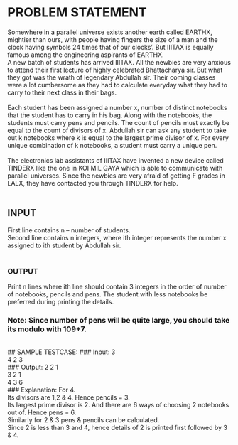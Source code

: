 # PROBLEM STATEMENT 
Somewhere in a parallel universe exists another earth called EARTHX, mightier than ours, with people having fingers the size of a man and the clock having symbols 24 times that of our clocks’. But IIITAX is equally famous among the engineering aspirants of EARTHX. </br>
A new batch of students has arrived IIITAX. All the newbies are very anxious to attend their first lecture of highly celebrated Bhattacharya sir. But what they got was the wrath of legendary Abdullah sir. Their coming classes were a lot cumbersome as they had to calculate everyday what they had to carry to their next class in their bags. </br> </br>
Each student has been assigned a number x, number of distinct notebooks that the student has to carry in his bag. Along with the notebooks, the students must carry pens and pencils. The count of pencils must exactly be equal to the count of divisors of x. Abdullah sir can ask any student to take out k notebooks where k is equal to the largest prime divisor of x. For every unique combination of k notebooks, a student must carry a unique pen. </br></br> 
The electronics lab assistants of IIITAX have invented a new device called TINDERX like the one in KOI MIL GAYA which is able to communicate with parallel universes. Since the newbies are very afraid of getting F grades in LALX, they have contacted you through TINDERX for help.</br></br>
## INPUT
First line contains n – number of students.</br>
Second line contains n integers, where ith integer represents the number x assigned to ith student by Abdullah sir.</br></br>
### OUTPUT
Print n lines where ith line should contain 3 integers in the order of number of notebooks, pencils and pens. The student with less notebooks be preferred during printing the details.</br>
### Note: Since number of pens will be quite large, you should take its modulo with 109+7. </br>
</br>
## SAMPLE TESTCASE:
### Input:
3 </br>
4 2 3 </br>
### Output: 
2 2 1 </br>
3 2 1 </br>
4 3 6 </br>
### Explanation:
For 4. </br>
Its divisors are 1,2 & 4. Hence pencils = 3. </br>
Its largest prime divisor is 2. And there are 6 ways of choosing 2 notebooks out of. Hence pens = 6. </br>
Similarly for 2 & 3 pens & pencils can be calculated. </br>
Since 2 is less than 3 and 4, hence details of 2 is printed first followed by 3 & 4. </br>
